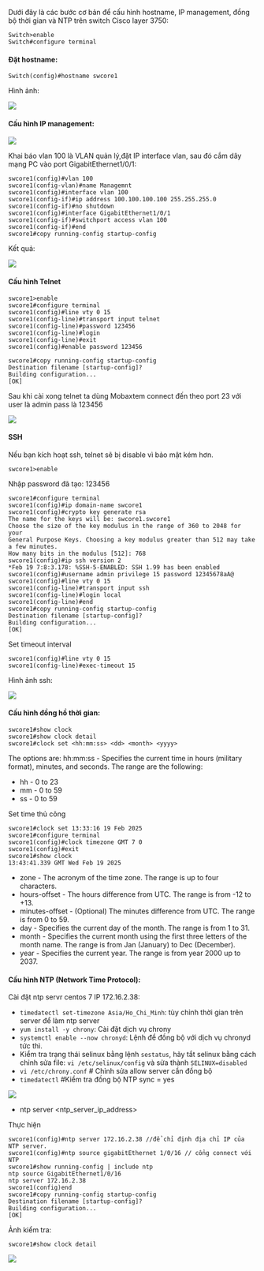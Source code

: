 Dưới đây là các bước cơ bản để cấu hình hostname, IP management, đồng bộ thời gian và NTP trên switch Cisco layer 3750:

    Switch>enable
    Switch#configure terminal

#### Đặt hostname:

    Switch(config)#hostname swcore1

  Hình ảnh:

  <img src="Basicnetworkimages/35.png">

#### Cấu hình IP management:

  <img src="Basicnetworkimages/36.png">

  Khai báo vlan 100 là VLAN quản lý,đặt IP interface vlan, sau đó cắm dây mạng PC vào port GigabitEthernet1/0/1:  
    
    swcore1(config)#vlan 100
    swcore1(config-vlan)#name Managemnt  
    swcore1(config)#interface vlan 100
    swcore1(config-if)#ip address 100.100.100.100 255.255.255.0
    swcore1(config-if)#no shutdown 
    swcore1(config)#interface GigabitEthernet1/0/1
    swcore1(config-if)#switchport access vlan 100
    swcore1(config-if)#end
    swcore1#copy running-config startup-config 

  Kết quả:

  <img src="Basicnetworkimages/56.png">

#### Cấu hình Telnet

    swcore1>enable
    swcore1#configure terminal
    swcore1(config)#line vty 0 15
    swcore1(config-line)#transport input telnet
    swcore1(config-line)#password 123456
    swcore1(config-line)#login
    swcore1(config-line)#exit
    swcore1(config)#enable password 123456

    swcore1#copy running-config startup-config 
    Destination filename [startup-config]? 
    Building configuration...
    [OK]

  Sau khi cài xong telnet ta dùng Mobaxtem connect đến theo port 23 với user là admin pass là 123456

  <img src="Basicnetworkimages/33.png">

#### SSH
  Nếu bạn kích hoạt ssh, telnet sẽ bị disable vì bảo mật kém hơn.

    swcore1>enable

  Nhập password đã tạo: 123456

    swcore1#configure terminal
    swcore1(config)#ip domain-name swcore1
    swcore1(config)#crypto key generate rsa
    The name for the keys will be: swcore1.swcore1
    Choose the size of the key modulus in the range of 360 to 2048 for your
    General Purpose Keys. Choosing a key modulus greater than 512 may take
    a few minutes.
    How many bits in the modulus [512]: 768
    swcore1(config)#ip ssh version 2
    *Feb 19 7:8:3.178: %SSH-5-ENABLED: SSH 1.99 has been enabled
    swcore1(config)#username admin privilege 15 password 12345678aA@
    swcore1(config)#line vty 0 15
    swcore1(config-line)#transport input ssh
    swcore1(config-line)#login local
    swcore1(config-line)#end
    swcore1#copy running-config startup-config 
    Destination filename [startup-config]? 
    Building configuration...
    [OK]

   Set timeout interval

    swcore1(config)#line vty 0 15
    swcore1(config-line)#exec-timeout 15

  Hình ảnh ssh:

  <img src="Basicnetworkimages/34.png">
    
#### Cấu hình đồng hồ thời gian:

    swcore1#show clock
    swcore1#show clock detail
    swcore1#clock set <hh:mm:ss> <dd> <month> <yyyy>

  The options are:
  hh:mm:ss - Specifies the current time in hours (military format), minutes, and seconds. The range are the following:
  + hh - 0 to 23
  + mm - 0 to 59
  + ss - 0 to 59

   Set time thủ công

    swcore1#clock set 13:33:16 19 Feb 2025
    swcore1#configure terminal
    swcore1(config)#clock timezone GMT 7 0
    swcore1(config)#exit
    swcore1#show clock
    13:43:41.339 GMT Wed Feb 19 2025

  + zone - The acronym of the time zone. The range is up to four characters.
  + hours-offset - The hours difference from UTC. The range is from -12 to +13.
  + minutes-offset - (Optional) The minutes difference from UTC. The range is from 0 to 59.
  + day - Specifies the current day of the month. The range is from 1 to 31.
  + month - Specifies the current month using the first three letters of the month name. The range is from Jan (January) to Dec (December).
  + year - Specifies the current year. The range is from year 2000 up to 2037.

#### Cấu hình NTP (Network Time Protocol):
  Cài đặt ntp servr centos 7 IP 172.16.2.38:

  - `timedatectl set-timezone Asia/Ho_Chi_Minh`: tùy chỉnh thời gian trên server để làm ntp server
  - `yum install -y chrony`: Cài đặt dịch vụ chrony
  - `systemctl enable --now chronyd`: Lệnh để đồng bộ với dịch vụ chronyd tức thì.
  - Kiểm tra trạng thái selinux bằng lệnh `sestatus`, hãy tắt selinux bằng cách chỉnh sửa file: `vi /etc/selinux/config` và sửa thành `SELINUX=disabled`
  - `vi /etc/chrony.conf`  # Chỉnh sửa allow server cần đồng bộ
  - `timedatectl` #Kiểm tra đồng bộ NTP sync = yes

  <img src="Basicnetworkimages/57.png">

  + ntp server <ntp_server_ip_address>

  Thực hiện

    swcore1(config)#ntp server 172.16.2.38 //để chỉ định địa chỉ IP của NTP server.
    swcore1(config)#ntp source gigabitEthernet 1/0/16 // cổng connect với NTP
    swcore1#show running-config | include ntp
    ntp source GigabitEthernet1/0/16 
    ntp server 172.16.2.38
    swcore1(config)end
    swcore1#copy running-config startup-config 
    Destination filename [startup-config]? 
    Building configuration...
    [OK]

  Ảnh kiểm tra:

    swcore1#show clock detail

  <img src="Basicnetworkimages/58.png">

